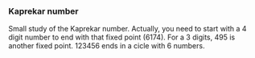 ### Kaprekar number

Small study of the Kaprekar number. Actually, you need to start with a 4 digit number to end with that fixed point (6174). For a 3 digits, 495 is another fixed point. 123456 ends in a cicle with 6 numbers.